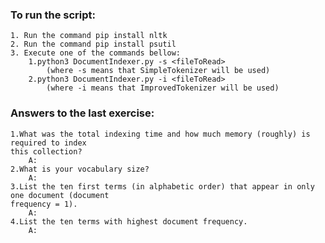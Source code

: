 ### To run the script:

    1. Run the command pip install nltk
    2. Run the command pip install psutil
    3. Execute one of the commands bellow: 
        1.python3 DocumentIndexer.py -s <fileToRead>
            (where -s means that SimpleTokenizer will be used) 
        2.python3 DocumentIndexer.py -i <fileToRead> 
            (where -i means that ImprovedTokenizer will be used)

### Answers to the last exercise:

    1.What was the total indexing time and how much memory (roughly) is required to index
    this collection?
        A:
    2.What is your vocabulary size?
        A:
    3.List the ten first terms (in alphabetic order) that appear in only one document (document
    frequency = 1).
        A:
    4.List the ten terms with highest document frequency.
        A:
